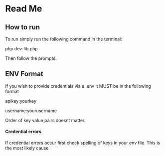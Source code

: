 # Read Me

## How to run
To run simply run the following command in the terminal: 

php dev-lib.php

Then follow the prompts.

## ENV Format
If you wish to provide credentials via a .env it MUST be in the following format

apikey:yourkey 

username:yourusername


Order of key value pairs doesnt matter.

#### Credential errors
If credential errors occur first check spelling of keys in your env file.
This is the most likely cause
